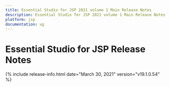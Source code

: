 ```yaml
---
title: Essential Studio for JSP 2021 volume 1 Main Release Notes  
description: Essential Studio for JSP 2021 volume 1 Main Release Notes  
platform: jsp
documentation: ug
---
```


# Essential Studio for JSP  Release Notes  

{% include release-info.html date="March 30, 2021"  version="v19.1.0.54" %} 




